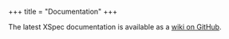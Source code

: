 +++
title = "Documentation"
+++

The latest XSpec documentation is available as a [wiki on GitHub](https://github.com/xspec/xspec/wiki).
